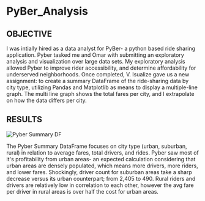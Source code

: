 # PyBer_Analysis

## OBJECTIVE ##
I was intially hired as a data analyst for PyBer- a python based ride sharing application. Pyber tasked me and Omar with submitting an exploratory analysis and visualization over large data sets. My exploratory analysis allowed Pyber to improve rider accessibility, and determine affordability for underserved neighborhoods. Once completed, V. Isualize gave us a new assignment: to create a summary DataFrame of the ride-sharing data by city type, utilizing Pandas and Matplotlib as means to display a multiple-line graph. The multi line graph shows the total fares per city, and I extrapolate on how the data differs per city.


## RESULTS ##


![Pyber Summary DF](https://user-images.githubusercontent.com/77905862/129231006-c5cc6c41-5d7a-44ff-9a26-c2c752c8416a.png)


The Pyber Summary DataFrame focuses on city type (urban, suburban, rural) in relation to average fares, total drivers, and rides. Pyber saw most of it's profitability from urban areas- an expected calculation considering that urban areas are densely populated, which means more drivers, more riders, and lower fares. Shockingly, driver count for suburban areas take a sharp decrease versus its urban counterpart; from 2,405 to 490. Rural riders and drivers are relatively low in correlation to each other, however the avg fare per driver in rural areas is over half the cost for urban areas.

